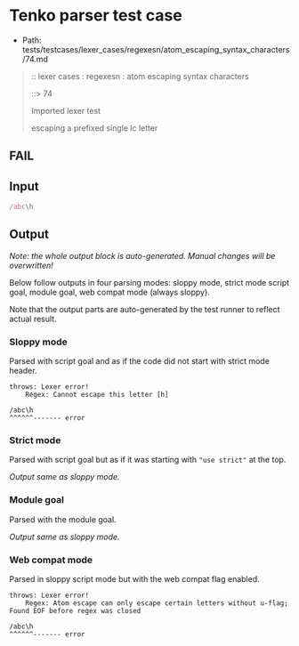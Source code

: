 # Tenko parser test case

- Path: tests/testcases/lexer_cases/regexesn/atom_escaping_syntax_characters/74.md

> :: lexer cases : regexesn : atom escaping syntax characters
>
> ::> 74
>
> Imported lexer test
>
> escaping a prefixed single lc letter

## FAIL

## Input

`````js
/abc\h
`````

## Output

_Note: the whole output block is auto-generated. Manual changes will be overwritten!_

Below follow outputs in four parsing modes: sloppy mode, strict mode script goal, module goal, web compat mode (always sloppy).

Note that the output parts are auto-generated by the test runner to reflect actual result.

### Sloppy mode

Parsed with script goal and as if the code did not start with strict mode header.

`````
throws: Lexer error!
    Regex: Cannot escape this letter [h]

/abc\h
^^^^^^------- error
`````

### Strict mode

Parsed with script goal but as if it was starting with `"use strict"` at the top.

_Output same as sloppy mode._

### Module goal

Parsed with the module goal.

_Output same as sloppy mode._

### Web compat mode

Parsed in sloppy script mode but with the web compat flag enabled.

`````
throws: Lexer error!
    Regex: Atom escape can only escape certain letters without u-flag; Found EOF before regex was closed

/abc\h
^^^^^^------- error
`````

